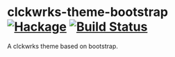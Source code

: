 clckwrks-theme-bootstrap [![Hackage](https://img.shields.io/hackage/v/clckwrks-theme-bootstrap.svg)](https://hackage.haskell.org/package/clckwrks-theme-bootstrap) [![Build Status](https://api.travis-ci.com/clckwrks/clckwrks-theme-bootstrap.svg?branch=master)](https://travis-ci.com/clckwrks/clckwrks-theme-bootstrap)
=========

A clckwrks theme based on bootstrap.






